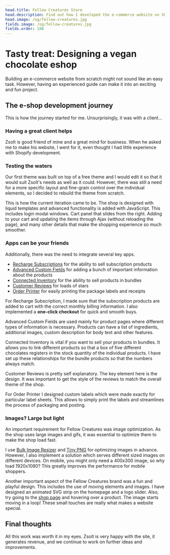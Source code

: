 ```yaml
---
head.title: Fellow Creatures Store
head.description: Find out how I developed the e-commerce website on Shopify that sells vegan chocolates.
head.image: /og/fellow-creatures.jpg
fields.image: /og/fellow-creatures.jpg
fields.order: 100
---
```


# Tasty treat: Designing a vegan chocolate eshop

Building an e-commerce website from scratch might not sound like an easy task. However, having an experienced guide can make it into an exciting and fun project.

## The e-shop development journey

This is how the journey started for me. Unsurprisingly, it was with a client...

### Having a great client helps

Zsolt is good friend of mine and a great mind for business. When he asked me to make his website, I went for it, even thought I had little experience with Shopify development.

### Testing the waters

Our first theme was built on top of a free theme and I would edit it so that it would suit Zsolt's needs as well as it could. However, there was still a need for a more specific layout and fine-grain control over the individual elements, so I decided to rebuild the theme from scratch.

This is how the current iteration came to be. The shop is designed with liquid templates and advanced functionality is added with JavaScript. This includes login modal windows. Cart panel that slides from the right. Adding to your cart and updating the items through Ajax (without reloading the page), and many other details that make the shopping experience so much smoother.

### Apps can be your friends

Additionally, there was the need to integrate several key apps.

- [Recharge Subscriptions](https://apps.shopify.com/subscription-payments) for the ability to sell subscription products
- [Advanced Custom Fields](https://apps.shopify.com/advanced-custom-field) for adding a bunch of important information about the products
- [Connected Inventory](https://apps.shopify.com/connected-inventory) for the ability to sell products in bundles
- [Customer Reviews](https://apps.shopify.com/product-reviews) for loads of stars
- [Order Printer](https://apps.shopify.com/order-printer) for easily printing the package labels and receipts

For Recharge Subscription, I made sure that the subscription products are added to cart with the correct monthly billing information. I also implemented a **one-click checkout** for quick and smooth buys.

Advanced Custom Fields are used mainly for product pages where different types of information is necessary. Products can have a list of ingredients, additional images, custom description for body text and other features.

Connected Inventory is vital if you want to sell your products in bundles. It allows you to link different products so that a box of five different chocolates registers in the stock quantity of the individual products. I have set up these relationships for the bundle products so that the numbers always match.

Customer Reviews is pretty self explanatory. The key element here is the design. It was important to get the style of the reviews to match the overall theme of the shop.

For Order Printer I designed custom labels which were made exactly for particular label sheets. This allows to simply print the labels and streamlines the process of packaging and posting.

### Images? Large but light

An important requirement for Fellow Creatures was image optimization. As the shop uses large images and gifs, it was essential to optimize them to make the shop load fast.

I use [Bulk Image Resizer](https://bulkresizephotos.com/) and [Tiny PNG](https://tinypng.com/) for optimizing images in advance. However, I also implement a solution which serves different sized images on different devices. On mobile, you might only need a 400x300 image, so why load 1920x1080? This greatly improves the performance for mobile shoppers.

Another important aspect of the Fellow Creatures brand was a fun and playful design. This includes the use of moving elements and images. I have designed an animated SVG strip on the homepage and a logo slider. Also, try going to the [shop page](https://www.fellowcreatures.co.uk/collections/frontpage) and hovering over a product. The image starts moving in a loop! These small touches are really what makes a website special.

## Final thoughts

All this work was worth it in my eyes. Zsolt is very happy with the site, it generates revenue, and we continue to work on further ideas and improvements.